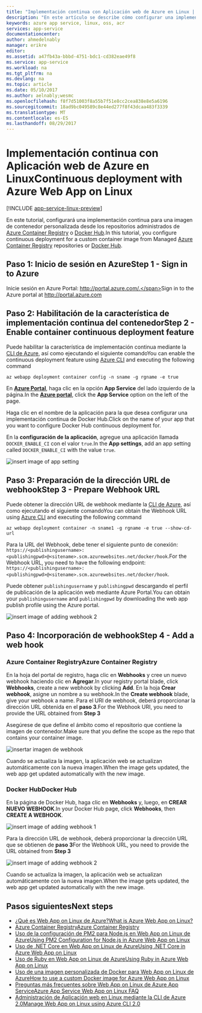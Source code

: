 ```yaml
---
title: "Implementación continua con Aplicación web de Azure en Linux | Microsoft Docs"
description: "En este artículo se describe cómo configurar una implementación continua en Azure Web App en Linux."
keywords: azure app service, linux, oss, acr
services: app-service
documentationcenter: 
author: ahmedelnably
manager: erikre
editor: 
ms.assetid: a47fb43a-bbbd-4751-bdc1-cd382eae49f8
ms.service: app-service
ms.workload: na
ms.tgt_pltfrm: na
ms.devlang: na
ms.topic: article
ms.date: 05/10/2017
ms.author: aelnably;wesmc
ms.openlocfilehash: f8f7d51003f8a55b7f51e8cc2cea838e8e5a6196
ms.sourcegitcommit: 18ad9bc049589c8e44ed277f8f43dcaa483f3339
ms.translationtype: MT
ms.contentlocale: es-ES
ms.lasthandoff: 08/29/2017
---
```

# <a name="continuous-deployment-with-azure-web-app-on-linux"></a><span data-ttu-id="c8917-104">Implementación continua con Aplicación web de Azure en Linux</span><span class="sxs-lookup"><span data-stu-id="c8917-104">Continuous deployment with Azure Web App on Linux</span></span>

[!INCLUDE [app-service-linux-preview](../../includes/app-service-linux-preview.md)]

<span data-ttu-id="c8917-105">En este tutorial, configurará una implementación continua para una imagen de contenedor personalizada desde los repositorios administrados de [Azure Container Registry](https://azure.microsoft.com/en-us/services/container-registry/) o [Docker Hub](https://hub.docker.com).</span><span class="sxs-lookup"><span data-stu-id="c8917-105">In this tutorial, you configure continuous deployment for a custom container image from Managed [Azure Container Registry](https://azure.microsoft.com/en-us/services/container-registry/) repositories or [Docker Hub](https://hub.docker.com).</span></span>

## <a name="step-1---sign-in-to-azure"></a><span data-ttu-id="c8917-106">Paso 1: Inicio de sesión en Azure</span><span class="sxs-lookup"><span data-stu-id="c8917-106">Step 1 - Sign in to Azure</span></span>

<span data-ttu-id="c8917-107">Inicie sesión en Azure Portal: http://portal.azure.com/.</span><span class="sxs-lookup"><span data-stu-id="c8917-107">Sign in to the Azure portal at http://portal.azure.com</span></span>

## <a name="step-2---enable-container-continuous-deployment-feature"></a><span data-ttu-id="c8917-108">Paso 2: Habilitación de la característica de implementación continua del contenedor</span><span class="sxs-lookup"><span data-stu-id="c8917-108">Step 2 - Enable container continuous deployment feature</span></span>

<span data-ttu-id="c8917-109">Puede habilitar la característica de implementación continua mediante la [CLI de Azure](https://docs.microsoft.com/en-us/cli/azure/install-azure-cli), así como ejecutando el siguiente comando</span><span class="sxs-lookup"><span data-stu-id="c8917-109">You can enable the continuous deployment feature using [Azure CLI](https://docs.microsoft.com/en-us/cli/azure/install-azure-cli) and executing the following command</span></span>

```azurecli-interactive
az webapp deployment container config -n sname -g rgname -e true
``` 

<span data-ttu-id="c8917-110">En **[Azure Portal](https://portal.azure.com/)**, haga clic en la opción **App Service** del lado izquierdo de la página.</span><span class="sxs-lookup"><span data-stu-id="c8917-110">In the **[Azure portal](https://portal.azure.com/)**, click the **App Service** option on the left of the page.</span></span>

<span data-ttu-id="c8917-111">Haga clic en el nombre de la aplicación para la que desea configurar una implementación continua de Docker Hub.</span><span class="sxs-lookup"><span data-stu-id="c8917-111">Click on the name of your app that you want to configure Docker Hub continuous deployment for.</span></span>

<span data-ttu-id="c8917-112">En la **configuración de la aplicación**, agregue una aplicación llamada `DOCKER_ENABLE_CI` con el valor `true`.</span><span class="sxs-lookup"><span data-stu-id="c8917-112">In the **App settings**, add an app setting called `DOCKER_ENABLE_CI` with the value `true`.</span></span>

![insert image of app setting](./media/app-service-webapp-service-linux-ci-cd/step2.png)

## <a name="step-3---prepare-webhook-url"></a><span data-ttu-id="c8917-114">Paso 3: Preparación de la dirección URL de webhook</span><span class="sxs-lookup"><span data-stu-id="c8917-114">Step 3 - Prepare Webhook URL</span></span>

<span data-ttu-id="c8917-115">Puede obtener la dirección URL de webhook mediante la [CLI de Azure](https://docs.microsoft.com/en-us/cli/azure/install-azure-cli), así como ejecutando el siguiente comando</span><span class="sxs-lookup"><span data-stu-id="c8917-115">You can obtain the Webhook URL using [Azure CLI](https://docs.microsoft.com/en-us/cli/azure/install-azure-cli) and executing the following command</span></span>

```azurecli-interactive
az webapp deployment container -n sname1 -g rgname -e true --show-cd-url
``` 

<span data-ttu-id="c8917-116">Para la URL del Webhook, debe tener el siguiente punto de conexión: `https://<publishingusername>:<publishingpwd>@<sitename>.scm.azurewebsites.net/docker/hook`.</span><span class="sxs-lookup"><span data-stu-id="c8917-116">For the Webhook URL, you need to have the following endpoint: `https://<publishingusername>:<publishingpwd>@<sitename>.scm.azurewebsites.net/docker/hook`.</span></span>

<span data-ttu-id="c8917-117">Puede obtener `publishingusername` y `publishingpwd` descargando el perfil de publicación de la aplicación web mediante Azure Portal.</span><span class="sxs-lookup"><span data-stu-id="c8917-117">You can obtain your `publishingusername` and `publishingpwd` by downloading the web app publish profile using the Azure portal.</span></span>

![insert image of adding webhook 2](./media/app-service-webapp-service-linux-ci-cd/step3-3.png)

## <a name="step-4---add-a-web-hook"></a><span data-ttu-id="c8917-119">Paso 4: Incorporación de webhook</span><span class="sxs-lookup"><span data-stu-id="c8917-119">Step 4 - Add a web hook</span></span>

### <a name="azure-container-registry"></a><span data-ttu-id="c8917-120">Azure Container Registry</span><span class="sxs-lookup"><span data-stu-id="c8917-120">Azure Container Registry</span></span>

<span data-ttu-id="c8917-121">En la hoja del portal de registro, haga clic en **Webhooks** y cree un nuevo webhook haciendo clic en **Agregar**.</span><span class="sxs-lookup"><span data-stu-id="c8917-121">In your registry portal blade, click **Webhooks**, create a new webhook by clicking **Add**.</span></span> <span data-ttu-id="c8917-122">En la hoja **Crear webhook**, asigne un nombre a su webhook.</span><span class="sxs-lookup"><span data-stu-id="c8917-122">In the **Create webhook** blade, give your webhook a name.</span></span> <span data-ttu-id="c8917-123">Para el URI de webhook, deberá proporcionar la dirección URL obtenida en el **paso 3**.</span><span class="sxs-lookup"><span data-stu-id="c8917-123">For the Webhook URI, you need to provide the URL obtained from **Step 3**</span></span>

<span data-ttu-id="c8917-124">Asegúrese de que define el ámbito como el repositorio que contiene la imagen de contenedor.</span><span class="sxs-lookup"><span data-stu-id="c8917-124">Make sure that you define the scope as the repo that contains your container image.</span></span>

![insertar imagen de webhook](./media/app-service-webapp-service-linux-ci-cd/step3ACRWebhook-1.png)

<span data-ttu-id="c8917-126">Cuando se actualiza la imagen, la aplicación web se actualizan automáticamente con la nueva imagen.</span><span class="sxs-lookup"><span data-stu-id="c8917-126">When the image gets updated, the web app get updated automatically with the new image.</span></span>

### <a name="docker-hub"></a><span data-ttu-id="c8917-127">Docker Hub</span><span class="sxs-lookup"><span data-stu-id="c8917-127">Docker Hub</span></span>

<span data-ttu-id="c8917-128">En la página de Docker Hub, haga clic en **Webhooks** y, luego, en **CREAR NUEVO WEBHOOK**.</span><span class="sxs-lookup"><span data-stu-id="c8917-128">In your Docker Hub page, click **Webhooks**, then **CREATE A WEBHOOK**.</span></span>

![insert image of adding webhook 1](./media/app-service-webapp-service-linux-ci-cd/step3-1.png)

<span data-ttu-id="c8917-130">Para la dirección URL de webhook, deberá proporcionar la dirección URL que se obtienen de **paso 3**</span><span class="sxs-lookup"><span data-stu-id="c8917-130">For the Webhook URL, you need to provide the URL obtained from **Step 3**</span></span>

![insert image of adding webhook 2](./media/app-service-webapp-service-linux-ci-cd/step3-2.png)

<span data-ttu-id="c8917-132">Cuando se actualiza la imagen, la aplicación web se actualizan automáticamente con la nueva imagen.</span><span class="sxs-lookup"><span data-stu-id="c8917-132">When the image gets updated, the web app get updated automatically with the new image.</span></span>

## <a name="next-steps"></a><span data-ttu-id="c8917-133">Pasos siguientes</span><span class="sxs-lookup"><span data-stu-id="c8917-133">Next steps</span></span>
* [<span data-ttu-id="c8917-134">¿Qué es Web App on Linux de Azure?</span><span class="sxs-lookup"><span data-stu-id="c8917-134">What is Azure Web App on Linux?</span></span>](./app-service-linux-intro.md)
* [<span data-ttu-id="c8917-135">Azure Container Registry</span><span class="sxs-lookup"><span data-stu-id="c8917-135">Azure Container Registry</span></span>](https://azure.microsoft.com/en-us/services/container-registry/)
* [<span data-ttu-id="c8917-136">Uso de la configuración de PM2 para Node.js en Web App on Linux de Azure</span><span class="sxs-lookup"><span data-stu-id="c8917-136">Using PM2 Configuration for Node.js in Azure Web App on Linux</span></span>](app-service-linux-using-nodejs-pm2.md)
* [<span data-ttu-id="c8917-137">Uso de .NET Core en Web App on Linux de Azure</span><span class="sxs-lookup"><span data-stu-id="c8917-137">Using .NET Core in Azure Web App on Linux</span></span>](app-service-linux-using-dotnetcore.md)
* [<span data-ttu-id="c8917-138">Uso de Ruby en Web App on Linux de Azure</span><span class="sxs-lookup"><span data-stu-id="c8917-138">Using Ruby in Azure Web App on Linux</span></span>](app-service-linux-ruby-get-started.md)
* [<span data-ttu-id="c8917-139">Uso de una imagen personalizada de Docker para Web App on Linux de Azure</span><span class="sxs-lookup"><span data-stu-id="c8917-139">How to use a custom Docker image for Azure Web App on Linux</span></span>](./app-service-linux-using-custom-docker-image.md)
* [<span data-ttu-id="c8917-140">Preguntas más frecuentes sobre Web App on Linux de Azure App Service</span><span class="sxs-lookup"><span data-stu-id="c8917-140">Azure App Service Web App on Linux FAQ</span></span>](./app-service-linux-faq.md) 
* [<span data-ttu-id="c8917-141">Administración de Aplicación web en Linux mediante la CLI de Azure 2.0</span><span class="sxs-lookup"><span data-stu-id="c8917-141">Manage Web App on Linux using Azure CLI 2.0</span></span>](./app-service-linux-cli.md)



